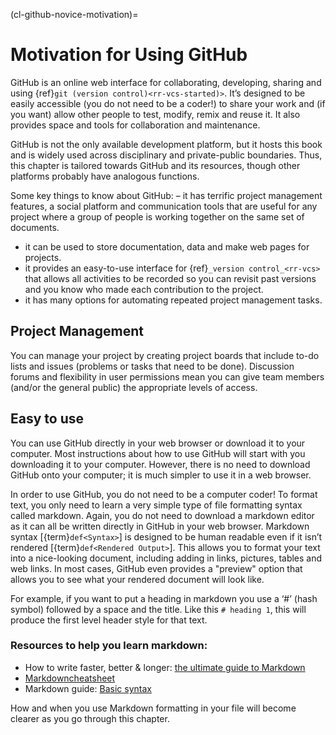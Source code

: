 (cl-github-novice-motivation)=
# Motivation for Using GitHub

GitHub is an online web interface for collaborating, developing, sharing and using {ref}`git (version control)<rr-vcs-started)>`.
It’s designed to be easily accessible (you do not need to be a coder!) to share your work and (if you want) allow other people to test, modify, remix and reuse it.
It also provides space and tools for collaboration and maintenance.

GitHub is not the only available development platform, but it hosts this book and is widely used across disciplinary and private-public boundaries.
Thus, this chapter is tailored towards GitHub and its resources, though other platforms probably have analogous functions.

Some key things to know about GitHub: 
– it has terrific project management features, a social platform and communication tools that are useful for any project where a group of people is working together on the same set of documents.
- it can be used to store documentation, data and make web pages for projects. 
- it provides an easy-to-use interface for {ref}`_version control_<rr-vcs>` that allows all activities to be recorded so you can revisit past versions and you know who made each contribution to the project.
- it has many options for automating repeated project management tasks.


## Project Management

You can manage your project by creating project boards that include to-do lists and issues (problems or tasks that need to be done).
Discussion forums and flexibility in user permissions mean you can give team members (and/or the general public) the appropriate levels of access.

## Easy to use

You can use GitHub directly in your web browser or download it to your computer. 
Most instructions about how to use GitHub will start with you downloading it to your computer.
However, there is no need to download GitHub onto your computer; it is much simpler to use it in a web browser.

In order to use GitHub, you do not need to be a computer coder!
To format text, you only need to learn a very simple type of file formatting syntax called markdown. 
Again, you do not need to download a markdown editor as it can all be written directly in GitHub in your web browser.
Markdown syntax [{term}`def<Syntax>`] is designed to be human readable even if it isn’t rendered [{term}`def<Rendered Output>`].
This allows you to format your text into a nice-looking document, including adding in links, pictures, tables and web links.
In most cases, GitHub even provides a "preview" option that allows you to see what your rendered document will look like.

For example, if you want to put a heading in markdown you use a ‘#’ (hash symbol) followed by a space and the title. 
Like this `# heading 1`, this will produce the first level header style for that text.

### Resources to help you learn markdown: 

* How to write faster, better & longer: [the ultimate guide to Markdown](https://ghost.org/changelog/markdown/)
* [Markdowncheatsheet](https://github.com/adam-p/markdown-here/wiki/Markdown-Cheatsheet)
* Markdown guide: [Basic syntax](https://www.markdownguide.org/basic-syntax/)

How and when you use Markdown formatting in your file will become clearer as you go through this chapter.